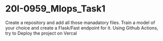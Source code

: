# 20I-0959_Mlops_Task1

Create a repository and add all those manadatory files.
Train a model of your choice and create a Flask/Fast endpoint for it.
Using Github Actions, try to Deploy the project on Vercal
